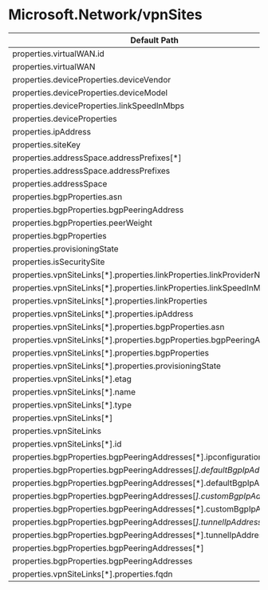 # Microsoft.Network/vpnSites

| Default Path | Alias |
|---|---|
| properties.virtualWAN.id | Microsoft.Network/vpnSites/virtualWAN.id |
| properties.virtualWAN | Microsoft.Network/vpnSites/virtualWAN |
| properties.deviceProperties.deviceVendor | Microsoft.Network/vpnSites/deviceProperties.deviceVendor |
| properties.deviceProperties.deviceModel | Microsoft.Network/vpnSites/deviceProperties.deviceModel |
| properties.deviceProperties.linkSpeedInMbps | Microsoft.Network/vpnSites/deviceProperties.linkSpeedInMbps |
| properties.deviceProperties | Microsoft.Network/vpnSites/deviceProperties |
| properties.ipAddress | Microsoft.Network/vpnSites/ipAddress |
| properties.siteKey | Microsoft.Network/vpnSites/siteKey |
| properties.addressSpace.addressPrefixes[*] | Microsoft.Network/vpnSites/addressSpace.addressPrefixes[*] |
| properties.addressSpace.addressPrefixes | Microsoft.Network/vpnSites/addressSpace.addressPrefixes |
| properties.addressSpace | Microsoft.Network/vpnSites/addressSpace |
| properties.bgpProperties.asn | Microsoft.Network/vpnSites/bgpProperties.asn |
| properties.bgpProperties.bgpPeeringAddress | Microsoft.Network/vpnSites/bgpProperties.bgpPeeringAddress |
| properties.bgpProperties.peerWeight | Microsoft.Network/vpnSites/bgpProperties.peerWeight |
| properties.bgpProperties | Microsoft.Network/vpnSites/bgpProperties |
| properties.provisioningState | Microsoft.Network/vpnSites/provisioningState |
| properties.isSecuritySite | Microsoft.Network/vpnSites/isSecuritySite |
| properties.vpnSiteLinks[*].properties.linkProperties.linkProviderName | Microsoft.Network/vpnSites/vpnSiteLinks[*].linkProperties.linkProviderName |
| properties.vpnSiteLinks[*].properties.linkProperties.linkSpeedInMbps | Microsoft.Network/vpnSites/vpnSiteLinks[*].linkProperties.linkSpeedInMbps |
| properties.vpnSiteLinks[*].properties.linkProperties | Microsoft.Network/vpnSites/vpnSiteLinks[*].linkProperties |
| properties.vpnSiteLinks[*].properties.ipAddress | Microsoft.Network/vpnSites/vpnSiteLinks[*].ipAddress |
| properties.vpnSiteLinks[*].properties.bgpProperties.asn | Microsoft.Network/vpnSites/vpnSiteLinks[*].bgpProperties.asn |
| properties.vpnSiteLinks[*].properties.bgpProperties.bgpPeeringAddress | Microsoft.Network/vpnSites/vpnSiteLinks[*].bgpProperties.bgpPeeringAddress |
| properties.vpnSiteLinks[*].properties.bgpProperties | Microsoft.Network/vpnSites/vpnSiteLinks[*].bgpProperties |
| properties.vpnSiteLinks[*].properties.provisioningState | Microsoft.Network/vpnSites/vpnSiteLinks[*].provisioningState |
| properties.vpnSiteLinks[*].etag | Microsoft.Network/vpnSites/vpnSiteLinks[*].etag |
| properties.vpnSiteLinks[*].name | Microsoft.Network/vpnSites/vpnSiteLinks[*].name |
| properties.vpnSiteLinks[*].type | Microsoft.Network/vpnSites/vpnSiteLinks[*].type |
| properties.vpnSiteLinks[*] | Microsoft.Network/vpnSites/vpnSiteLinks[*] |
| properties.vpnSiteLinks | Microsoft.Network/vpnSites/vpnSiteLinks |
| properties.vpnSiteLinks[*].id | Microsoft.Network/vpnSites/vpnSiteLinks[*].id |
| properties.bgpProperties.bgpPeeringAddresses[*].ipconfigurationId | Microsoft.Network/vpnSites/bgpProperties.bgpPeeringAddresses[*].ipconfigurationId |
| properties.bgpProperties.bgpPeeringAddresses[*].defaultBgpIpAddresses[*] | Microsoft.Network/vpnSites/bgpProperties.bgpPeeringAddresses[*].defaultBgpIpAddresses[*] |
| properties.bgpProperties.bgpPeeringAddresses[*].defaultBgpIpAddresses | Microsoft.Network/vpnSites/bgpProperties.bgpPeeringAddresses[*].defaultBgpIpAddresses |
| properties.bgpProperties.bgpPeeringAddresses[*].customBgpIpAddresses[*] | Microsoft.Network/vpnSites/bgpProperties.bgpPeeringAddresses[*].customBgpIpAddresses[*] |
| properties.bgpProperties.bgpPeeringAddresses[*].customBgpIpAddresses | Microsoft.Network/vpnSites/bgpProperties.bgpPeeringAddresses[*].customBgpIpAddresses |
| properties.bgpProperties.bgpPeeringAddresses[*].tunnelIpAddresses[*] | Microsoft.Network/vpnSites/bgpProperties.bgpPeeringAddresses[*].tunnelIpAddresses[*] |
| properties.bgpProperties.bgpPeeringAddresses[*].tunnelIpAddresses | Microsoft.Network/vpnSites/bgpProperties.bgpPeeringAddresses[*].tunnelIpAddresses |
| properties.bgpProperties.bgpPeeringAddresses[*] | Microsoft.Network/vpnSites/bgpProperties.bgpPeeringAddresses[*] |
| properties.bgpProperties.bgpPeeringAddresses | Microsoft.Network/vpnSites/bgpProperties.bgpPeeringAddresses |
| properties.vpnSiteLinks[*].properties.fqdn | Microsoft.Network/vpnSites/vpnSiteLinks[*].fqdn |


